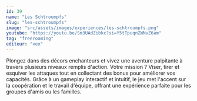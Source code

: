 ```yaml
---
id: 39
name: "Les Schtroumpfs"
slug: "les-schtroumpfs"
image: "src/assets/images/experiences/les-schtroumpfs.png"
youtube: "https://youtu.be/Sm3UAdZibkc?si=Y5tTpuqnZWNvZ6am"
tag: "freeroaming"
editeur: "vex"
---
```


Plongez dans des décors enchanteurs et vivez une aventure palpitante à travers plusieurs niveaux remplis d'action. Votre mission ? Viser, tirer et esquiver les attaques tout en collectant des bonus pour améliorer vos capacités. Grâce à un gameplay interactif et intuitif, le jeu met l'accent sur la coopération et le travail d'équipe, offrant une expérience parfaite pour les groupes d'amis ou les familles.
